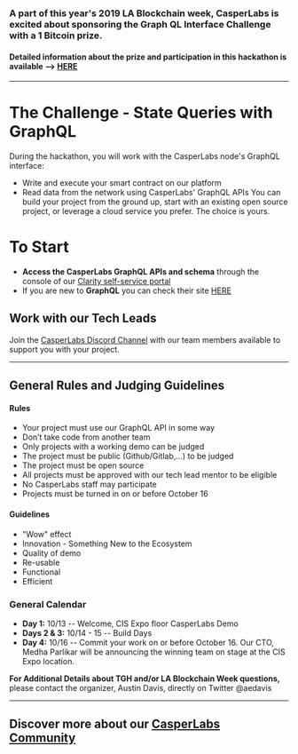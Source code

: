 ###  A part of this year's 2019 LA Blockchain week, CasperLabs is excited about sponsoring the Graph QL Interface Challenge with a 1 Bitcoin prize.
#### Detailed information about the prize and participation in this hackathon is available --> [HERE](https://medium.com/casperlabs/casperlabs-is-sponsoring-the-graphql-interface-challenge-at-la-blockchain-week-hackathon-october-c8233262899e)

***
# The Challenge - **State Queries with GraphQL**  
During the hackathon, you will work with the CasperLabs node's GraphQL interface: 
* Write and execute your smart contract on our platform 
* Read data from the network using CasperLabs' GraphQL APIs 
You can build your project from the ground up, start with an existing open source project, or leverage a cloud service you prefer. The choice is yours.

# To Start
* **Access the CasperLabs GraphQL APIs and schema** through the console of our [Clarity self-service portal](https://clarity.casperlabs.io/#/) 
* If you are new to **GraphQL** you can check their site [HERE](https://graphql.org/)
## Work with our Tech Leads
Join the [CasperLabs Discord Channel](https://discord.gg/n9bBs8W) with our team members available to support you with your project.
 
***
## General Rules and Judging Guidelines
#### Rules
* Your project must use our GraphQL API in some way
* Don’t take code from another team
* Only projects with a working demo can be judged
* The project must be public (Github/Gitlab,...) to be judged
* The project must be open source
* All projects must be approved with our tech lead mentor to be eligible
* No CasperLabs staff may participate
* Projects must be turned in on or before October 16

#### Guidelines
* "Wow" effect
* Innovation - Something New to the Ecosystem
* Quality of demo
* Re-usable
* Functional
* Efficient

### General Calendar
* **Day 1:** 10/13 -- Welcome, CIS Expo floor CasperLabs Demo 
* **Days 2 & 3:** 10/14 - 15 -- Build Days 
* **Day 4:** 10/16 -- Commit your work on or before October 16. Our CTO, Medha Parlikar will be announcing the winning team on stage at the CIS Expo location.

**For Additional Details about TGH and/or LA Blockchain Week questions,** please contact the organizer, Austin Davis, directly on Twitter @aedavis
***
## Discover more about our [CasperLabs Community](https://casperlabs.io/#community)
